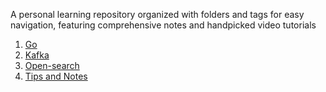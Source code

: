 
A personal learning repository organized with folders and tags for easy navigation, featuring comprehensive notes and handpicked video tutorials

1. [Go](go/go.md)
2. [Kafka](kafka/kafka-basics.md)
3. [Open-search](openSearch/open_search.md)
4. [Tips and Notes](tips.md)
